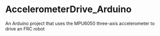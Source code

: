 AccelerometerDrive_Arduino
==========================

An Arduino project that uses the MPU6050 three-axis accelerometer to drive an FRC robot
